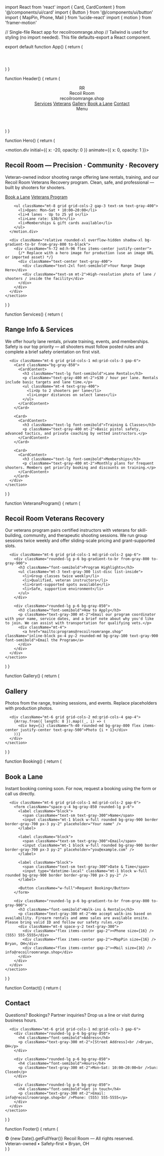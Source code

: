 import React from 'react'
import { Card, CardContent } from '@/components/ui/card'
import { Button } from '@/components/ui/button'
import { MapPin, Phone, Mail } from 'lucide-react'
import { motion } from 'framer-motion'

// Single-file React app for recoilroomrange.shop
// Tailwind is used for styling (no import needed). This file defaults-export a React component.

export default function App() {
  return (
    <div className="min-h-screen bg-gray-900 text-gray-100 antialiased">
      <Header />
      <main className="mx-auto max-w-6xl px-6 py-12">
        <Hero />
        <Services />
        <VeteransProgram />
        <Gallery />
        <Booking />
        <Contact />
      </main>
      <Footer />
    </div>
  )
}

function Header() {
  return (
    <header className="border-b border-gray-800">
      <div className="mx-auto max-w-6xl px-6 py-6 flex items-center justify-between">
        <div className="flex items-center gap-4">
          <div className="w-12 h-12 rounded-md bg-gradient-to-br from-gray-800 to-gray-700 flex items-center justify-center text-2xl font-bold">RR</div>
          <div>
            <div className="text-xl font-semibold">Recoil Room</div>
            <div className="text-sm text-gray-400">recoilroomrange.shop</div>
          </div>
        </div>
        <nav className="hidden md:flex gap-6 items-center text-sm">
          <a href="#services" className="hover:text-white">Services</a>
          <a href="#veterans" className="hover:text-white">Veterans</a>
          <a href="#gallery" className="hover:text-white">Gallery</a>
          <a href="#booking" className="hover:text-white">Book a Lane</a>
          <a href="#contact" className="bg-primary-600 hover:bg-primary-700 text-black px-3 py-2 rounded-md font-semibold">Contact</a>
        </nav>
        <div className="md:hidden text-sm">Menu</div>
      </div>
    </header>
  )
}

function Hero() {
  return (
    <section className="grid grid-cols-1 md:grid-cols-2 gap-8 items-center py-12">
      <motion.div initial={{ x: -20, opacity: 0 }} animate={{ x: 0, opacity: 1 }}>
        <h1 className="text-4xl md:text-5xl font-extrabold leading-tight">Recoil Room — Precision · Community · Recovery</h1>
        <p className="mt-4 text-gray-300 max-w-xl">Veteran-owned indoor shooting range offering lane rentals, training, and our Recoil Room Veterans Recovery program. Clean, safe, and professional — built by shooters for shooters.</p>
        <div className="mt-6 flex gap-4">
          <a href="#booking" className="inline-block px-6 py-3 rounded-lg bg-gray-100 text-gray-900 font-semibold">Book a Lane</a>
          <a href="#veterans" className="inline-block px-6 py-3 rounded-lg border border-gray-700 text-gray-300">Veterans Program</a>
        </div>

        <ul className="mt-8 grid grid-cols-2 gap-3 text-sm text-gray-400">
          <li>Open: Mon–Sat • 10:00–20:00</li>
          <li>4 lanes · Up to 25 yd s</li>
          <li>Lane rate: $30/hr</li>
          <li>Memberships & gift cards available</li>
        </ul>
      </motion.div>

      <div className="relative rounded-xl overflow-hidden shadow-xl bg-gradient-to-br from-gray-800 to-black">
        <div className="h-72 md:h-96 flex items-center justify-center">
          {/* Replace with a hero image for production (use an image URL or imported asset) */}
          <div className="text-center text-gray-400">
            <div className="text-2xl font-semibold">Your Range Image Here</div>
            <div className="text-sm mt-2">High-resolution photo of lane / shooters / inside the facility</div>
          </div>
        </div>
      </div>
    </section>
  )
}

function Services() {
  return (
    <section id="services" className="mt-12">
      <h2 className="text-2xl font-bold">Range Info & Services</h2>
      <p className="text-gray-400 mt-2 max-w-2xl">We offer hourly lane rentals, private training, events, and memberships. Safety is our top priority — all shooters must follow posted rules and complete a brief safety orientation on first visit.</p>

      <div className="mt-6 grid grid-cols-1 md:grid-cols-3 gap-6">
        <Card className="bg-gray-850">
          <CardContent>
            <h3 className="text-lg font-semibold">Lane Rentals</h3>
            <p className="text-gray-400 mt-2">$30 / hour per lane. Rentals include basic targets and lane time.</p>
            <ul className="mt-4 text-gray-400">
              <li>Up to 2 shooters per lane</li>
              <li>Longer distances on select lanes</li>
            </ul>
          </CardContent>
        </Card>

        <Card>
          <CardContent>
            <h3 className="text-lg font-semibold">Training & Classes</h3>
            <p className="text-gray-400 mt-2">Basic pistol safety, advanced tactics, and private coaching by vetted instructors.</p>
          </CardContent>
        </Card>

        <Card>
          <CardContent>
            <h3 className="text-lg font-semibold">Memberships</h3>
            <p className="text-gray-400 mt-2">Monthly plans for frequent shooters. Members get priority booking and discounts on training.</p>
          </CardContent>
        </Card>
      </div>
    </section>
  )
}

function VeteransProgram() {
  return (
    <section id="veterans" className="mt-12">
      <h2 className="text-2xl font-bold">Recoil Room Veterans Recovery</h2>
      <p className="text-gray-400 mt-2 max-w-2xl">Our veterans program pairs certified instructors with veterans for skill-building, community, and therapeutic shooting sessions. We run group sessions twice weekly and offer sliding-scale pricing and grant-supported slots.</p>

      <div className="mt-6 grid grid-cols-1 md:grid-cols-2 gap-6">
        <div className="rounded-lg p-6 bg-gradient-to-br from-gray-800 to-gray-900">
          <h3 className="font-semibold">Program Highlights</h3>
          <ul className="mt-3 text-gray-300 list-disc list-inside">
            <li>Group classes twice weekly</li>
            <li>Qualified, veteran instructors</li>
            <li>Grant-supported spots available</li>
            <li>Safe, supportive environment</li>
          </ul>
        </div>

        <div className="rounded-lg p-6 bg-gray-850">
          <h3 className="font-semibold">How to Apply</h3>
          <p className="text-gray-300 mt-2">Email our program coordinator with your name, service dates, and a brief note about why you'd like to join. We can assist with transportation for qualifying vets.</p>
          <div className="mt-4">
            <a href="mailto:programs@recoilroomrange.shop" className="inline-block px-4 py-2 rounded-md bg-gray-100 text-gray-900 font-semibold">Email the Program</a>
          </div>
        </div>
      </div>
    </section>
  )
}

function Gallery() {
  return (
    <section id="gallery" className="mt-12">
      <h2 className="text-2xl font-bold">Gallery</h2>
      <p className="text-gray-400 mt-2">Photos from the range, training sessions, and events. Replace placeholders with production photos.</p>

      <div className="mt-6 grid grid-cols-2 md:grid-cols-4 gap-4">
        {Array.from({ length: 8 }).map((_, i) => (
          <div key={i} className="h-40 rounded-md bg-gray-800 flex items-center justify-center text-gray-500">Photo {i + 1}</div>
        ))}
      </div>
    </section>
  )
}

function Booking() {
  return (
    <section id="booking" className="mt-12">
      <h2 className="text-2xl font-bold">Book a Lane</h2>
      <p className="text-gray-400 mt-2">Instant booking coming soon. For now, request a booking using the form or call us directly.</p>

      <div className="mt-6 grid grid-cols-1 md:grid-cols-2 gap-6">
        <form className="space-y-4 bg-gray-850 rounded-lg p-6">
          <label className="block">
            <span className="text-sm text-gray-300">Name</span>
            <input className="mt-1 block w-full rounded bg-gray-900 border border-gray-700 px-3 py-2" placeholder="Your name" />
          </label>

          <label className="block">
            <span className="text-sm text-gray-300">Email</span>
            <input className="mt-1 block w-full rounded bg-gray-900 border border-gray-700 px-3 py-2" placeholder="you@example.com" />
          </label>

          <label className="block">
            <span className="text-sm text-gray-300">Date & Time</span>
            <input type="datetime-local" className="mt-1 block w-full rounded bg-gray-900 border border-gray-700 px-3 py-2" />
          </label>

          <Button className="w-full">Request Booking</Button>
        </form>

        <div className="rounded-lg p-6 bg-gradient-to-br from-gray-800 to-gray-900">
          <h3 className="font-semibold">Walk-ins & Rentals</h3>
          <p className="text-gray-300 mt-2">We accept walk-ins based on availability. Firearm rentals and ammo sales are available onsite. Please bring valid ID and follow our safety rules.</p>
          <div className="mt-4 space-y-2 text-gray-300">
            <div className="flex items-center gap-2"><Phone size={16} /> (555) 555-5555</div>
            <div className="flex items-center gap-2"><MapPin size={16} /> Bryan, OH</div>
            <div className="flex items-center gap-2"><Mail size={16} /> info@recoilroomrange.shop</div>
          </div>
        </div>
      </div>
    </section>
  )
}

function Contact() {
  return (
    <section id="contact" className="mt-12">
      <h2 className="text-2xl font-bold">Contact</h2>
      <p className="text-gray-400 mt-2">Questions? Bookings? Partner inquiries? Drop us a line or visit during business hours.</p>

      <div className="mt-6 grid grid-cols-1 md:grid-cols-3 gap-6">
        <div className="rounded-lg p-6 bg-gray-850">
          <h4 className="font-semibold">Address</h4>
          <p className="text-gray-300 mt-2">[Street Address]<br />Bryan, OH</p>
        </div>

        <div className="rounded-lg p-6 bg-gray-850">
          <h4 className="font-semibold">Hours</h4>
          <p className="text-gray-300 mt-2">Mon–Sat: 10:00–20:00<br />Sun: Closed</p>
        </div>

        <div className="rounded-lg p-6 bg-gray-850">
          <h4 className="font-semibold">Get in touch</h4>
          <p className="text-gray-300 mt-2">Email: info@recoilroomrange.shop<br />Phone: (555) 555-5555</p>
        </div>
      </div>
    </section>
  )
}

function Footer() {
  return (
    <footer className="mt-16 border-t border-gray-800 bg-gray-900 text-gray-400">
      <div className="mx-auto max-w-6xl px-6 py-8 flex flex-col md:flex-row justify-between items-center gap-4">
        <div>© {new Date().getFullYear()} Recoil Room — All rights reserved.</div>
        <div className="text-sm">Veteran-owned • Safety-first • Bryan, OH</div>
      </div>
    </footer>
  )
}

